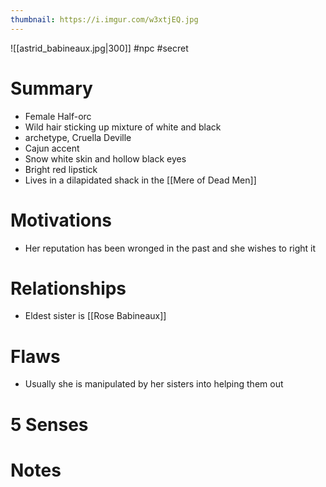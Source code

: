 ```yaml
---
thumbnail: https://i.imgur.com/w3xtjEQ.jpg
---
```

![[astrid_babineaux.jpg|300]]
#npc #secret

# Summary
-   Female Half-orc
-   Wild hair sticking up mixture of white and black
-   archetype, Cruella Deville
-   Cajun accent
-   Snow white skin and hollow black eyes
-   Bright red lipstick
-   Lives in a dilapidated shack in the [[Mere of Dead Men]]

# Motivations
- Her reputation has been wronged in the past and she wishes to right it

# Relationships
- Eldest sister is [[Rose Babineaux]]

# Flaws
-   Usually she is manipulated by her sisters into helping them out

# 5 Senses
# Notes
